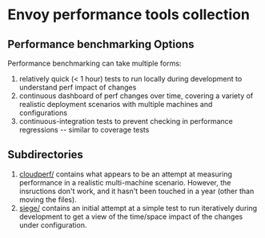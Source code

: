 # Envoy performance tools collection

## Performance benchmarking Options

Performance benchmarking can take multiple forms:

1. relatively quick (< 1 hour) tests to run locally during development to
   understand perf impact of changes
2. continuous dashboard of perf changes over time, covering a variety of
   realistic deployment scenarios with multiple machines and configurations
3. continuous-integration tests to prevent checking in performance regressions
   -- similar to coverage tests


## Subdirectories

1. [cloudperf/](cloudperf/README.md) contains what appears to be an
   attempt at measuring performance in a realistic multi-machine
   scenario. However, the insructions don't work, and it hasn't been touched in
   a year (other than moving the files).
2. [siege/](siege/README.md) contains an initial attempt at a simple test to run
   iteratively during development to get a view of the time/space impact of the
   changes under configuration.
